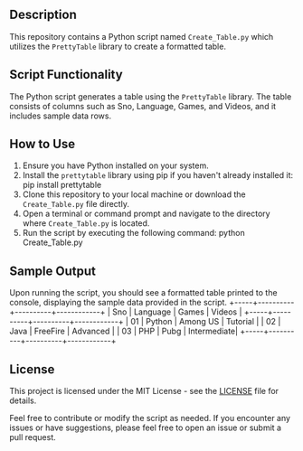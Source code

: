 ## Description
This repository contains a Python script named `Create_Table.py` which utilizes the `PrettyTable` library to create a formatted table.

## Script Functionality
The Python script generates a table using the `PrettyTable` library. The table consists of columns such as Sno, Language, Games, and Videos, and it includes sample data rows.

## How to Use
1. Ensure you have Python installed on your system.
2. Install the `prettytable` library using pip if you haven't already installed it:
   pip install prettytable  
3. Clone this repository to your local machine or download the `Create_Table.py` file directly.
4. Open a terminal or command prompt and navigate to the directory where `Create_Table.py` is located.
5. Run the script by executing the following command:
   python Create_Table.py
  

## Sample Output
Upon running the script, you should see a formatted table printed to the console, displaying the sample data provided in the script.
+-----+----------+----------+------------+
| Sno | Language |  Games   |   Videos   |
+-----+----------+----------+------------+
|  01 | Python   | Among US |  Tutorial  |
|  02 | Java     | FreeFire |  Advanced  |
|  03 | PHP      | Pubg     | Intermediate|
+-----+----------+----------+------------+

## License
This project is licensed under the MIT License - see the [LICENSE](LICENSE) file for details.

Feel free to contribute or modify the script as needed. If you encounter any issues or have suggestions, please feel free to open an issue or submit a pull request.
